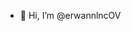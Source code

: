 - 👋 Hi, I’m @erwannlncOV

<!---
erwannlncOV/erwannlncOV is a ✨ special ✨ repository because its `README.md` (this file) appears on your GitHub profile.
You can click the Preview link to take a look at your changes.
--->
